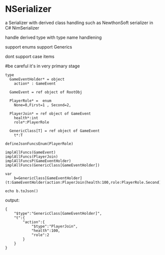 # NSerializer


a Serializer with  derived class handling such as NewthonSoft serializer in C# NimSerializer

handle derived type with type name handlening

support enums
support Generics

dont support case items 







#be careful it's in very primary stage
```
type  
  GameEventHolder* = object 
    action* : GameEvent

  GameEvent = ref object of RootObj
  
  PlayerRole* =  enum
    None=0,First=1 , Second=2, 
    
  PlayerJoin* = ref object of GameEvent
    health*:int
    role*:PlayerRole

  GenericClass[T] = ref object of GameEvent
    t*:T

defineJsonFuncsEnum(PlayerRole)

implAllFuncs(GameEvent)
implAllFuncs(PlayerJoin)
implAllFuncsP(GameEventHolder)
implAllFuncs(GenericClass[GameEventHolder])

var
    b=GenericClass[GameEventHolder](t:GameEventHolder(action:PlayerJoin(health:100,role:PlayerRole.Second)))

echo b.toJson()
```
output:
```
{
    "$type":"GenericClass[GameEventHolder]",
    "t":{
        "action":{
            "$type":"PlayerJoin",
            "health":100,
            "role":2
        }
    }
}
```

